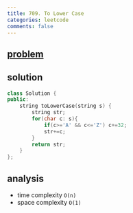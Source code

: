 ```yaml
---
title: 709. To Lower Case
categories: leetcode
comments: false
---
```


## [problem](https://leetcode.com/problems/to-lower-case/)

## solution
```c++
class Solution {
public:
    string toLowerCase(string s) {
        string str;
        for(char c: s){
            if(c>='A' && c<='Z') c+=32;
            str+=c;
        }
        return str;
    }
};
```

## analysis
- time complexity `O(n)`
- space complexity `O(1)`

